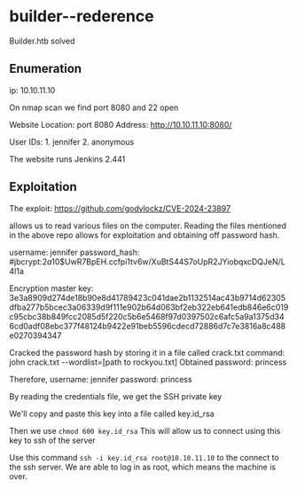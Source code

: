 # builder--rederence
Builder.htb solved

## Enumeration
ip: 10.10.11.10

On nmap scan we find port 8080 and 22 open

Website Location: port 8080
Address: http://10.10.11.10:8080/

User IDs: 1. jennifer
          2. anonymous

The website runs Jenkins 2.441

## Exploitation

The exploit:
https://github.com/godylockz/CVE-2024-23897

allows us to read various files on the computer. Reading the files mentioned in the above repo allows for exploitation and obtaining off password hash.

username: jennifer
password_hash: #jbcrypt:$2a$10$UwR7BpEH.ccfpi1tv6w/XuBtS44S7oUpR2JYiobqxcDQJeN/L4l1a

Encryption master key: 3e3a8909d274de18b90e8d41789423c041dae2b1132514ac43b9714d62305dfba277b5bcec3a06339d9f111e902b64d063bf2eb322eb641edb846e6c019c95cbc38b849fcc2085d5f220c5b6e5468f97d0397502c6afc5a9a1375d346cd0adf08ebc377f48124b9422e91beb5596cdecd72886d7c7e3816a8c488e0270394347

Cracked the password hash by storing it in a file called crack.txt
command:
john crack.txt --wordlist=[path to rockyou.txt]
Obtained password: princess

Therefore,
username: jennifer
password: princess

By reading the credentials file, we get the SSH private key

We'll copy and paste this key into a file called key.id_rsa

Then we use `chmod 600 key.id_rsa`
This will allow us to connect using this key to ssh of the server

Use this command `ssh -i key.id_rsa root@10.10.11.10` to the connect to the ssh server. We are able to log in as root, which means the machine is over.
